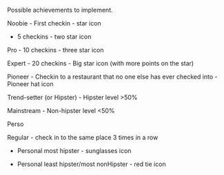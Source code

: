 Possible achievements to implement.

Noobie - First checkin - star icon

 - 5 checkins - two star icon

Pro - 10 checkins - three star icon

Expert - 20 checkins - Big star icon (with more points on the star)

Pioneer - Checkin to a restaurant that no one else has ever checked into - Pioneer hat icon

Trend-setter (or Hipster) - Hipster level >50%

Mainstream - Non-hipster level <50%

Perso

Regular - check in to the same place 3 times in a row

 - Personal most hipster - sunglasses icon

 - Personal least hipster/most nonHipster - red tie icon